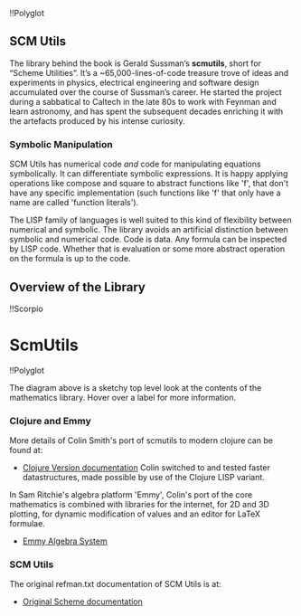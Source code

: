 !!Polyglot

## SCM Utils

The library behind the book is Gerald Sussman’s **scmutils**, short for “Scheme Utilities”. It’s a ~65,000-lines-of-code treasure trove of ideas and experiments in physics, electrical engineering and software design accumulated over the course of Sussman’s career. He started the project during a sabbatical to Caltech in the late 80s to work with Feynman and learn astronomy, and has spent the subsequent decades enriching it with the artefacts produced by his intense curiosity.

### Symbolic Manipulation

SCM Utils has numerical code *and* code for manipulating equations symbolically. It can differentiate symbolic expressions. It is happy applying operations like compose and square to abstract functions like 'f', that don't have any specific implementation (such functions like 'f' that only have a name are called 'function literals').

The LISP family of languages is well suited to this kind of flexibility between numerical and symbolic. The library avoids an artificial distinction between symbolic and numerical code. Code is data.  Any formula can be inspected by LISP code. Whether that is evaluation or some more abstract operation on the formula is up to the code.

## Overview of the Library
!!Scorpio
# ScmUtils
!!Polyglot

The diagram above is a sketchy top level look at the contents of the mathematics library. Hover over a label for more information.

### Clojure and Emmy
More details of Colin Smith's port of scmutils to modern clojure can be found at:
* [Clojure Version documentation](https://cljdoc.org/d/sicmutils/sicmutils/0.22.0/doc/introduction)
Colin switched to and tested faster datastructures, made possible by use of the Clojure LISP variant.

In Sam Ritchie's algebra platform 'Emmy', Colin's port of the core mathematics is combined with libraries for the internet, for 2D and 3D plotting, for dynamic modification of values and an editor for LaTeX formulae.
* [Emmy Algebra System](https://nextjournal.com/samritchie/sicmutils)

### SCM Utils
The original refman.txt documentation of SCM Utils is at:
* [Original Scheme documentation](https://groups.csail.mit.edu/mac/users/gjs/6946/refman.txt)
